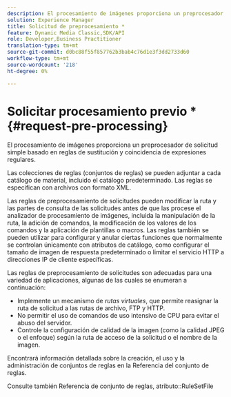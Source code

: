 ```yaml
---
description: El procesamiento de imágenes proporciona un preprocesador de solicitud simple basado en reglas de sustitución y coincidencia de expresiones regulares.
solution: Experience Manager
title: Solicitud de preprocesamiento *
feature: Dynamic Media Classic,SDK/API
role: Developer,Business Practitioner
translation-type: tm+mt
source-git-commit: d0bc88f55f857762b3bab4c76d1e3f3dd2733d60
workflow-type: tm+mt
source-wordcount: '218'
ht-degree: 0%

---
```



# Solicitar procesamiento previo *{#request-pre-processing}

El procesamiento de imágenes proporciona un preprocesador de solicitud simple basado en reglas de sustitución y coincidencia de expresiones regulares.

Las colecciones de reglas (conjuntos de reglas) se pueden adjuntar a cada catálogo de material, incluido el catálogo predeterminado. Las reglas se especifican con archivos con formato XML.

Las reglas de preprocesamiento de solicitudes pueden modificar la ruta y las partes de consulta de las solicitudes antes de que las procese el analizador de procesamiento de imágenes, incluida la manipulación de la ruta, la adición de comandos, la modificación de los valores de los comandos y la aplicación de plantillas o macros. Las reglas también se pueden utilizar para configurar y anular ciertas funciones que normalmente se controlan únicamente con atributos de catálogo, como configurar el tamaño de imagen de respuesta predeterminado o limitar el servicio HTTP a direcciones IP de cliente específicas.

Las reglas de preprocesamiento de solicitudes son adecuadas para una variedad de aplicaciones, algunas de las cuales se enumeran a continuación:

* Implemente un mecanismo de *rutas virtuales*, que permite reasignar la ruta de solicitud a las rutas de archivo, FTP y HTTP.
* No permitir el uso de comandos de uso intensivo de CPU para evitar el abuso del servidor.
* Controle la configuración de calidad de la imagen (como la calidad JPEG o el enfoque) según la ruta de acceso de la solicitud o el nombre de la imagen.

Encontrará información detallada sobre la creación, el uso y la administración de conjuntos de reglas en la Referencia del conjunto de reglas.

Consulte también Referencia de conjunto de reglas, atributo::RuleSetFile
